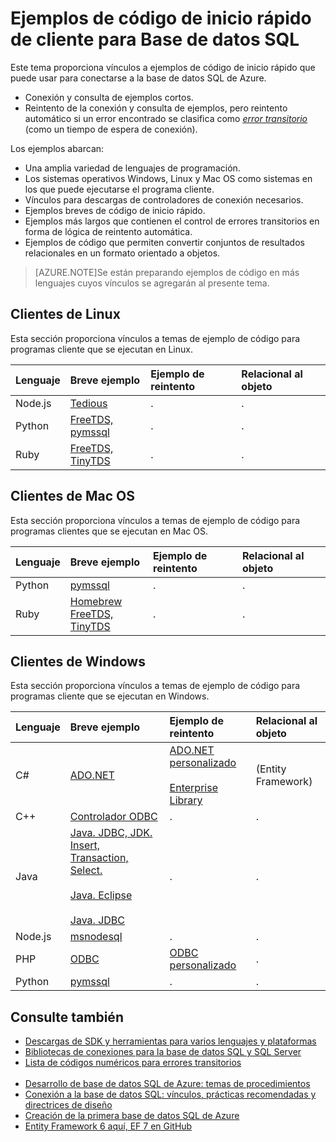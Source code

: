 <properties 
	pageTitle="Ejemplos de código de inicio rápido de cliente para Base de datos SQL | Microsoft Azure" 
	description="Proporciona ejemplos de código y controladores para Node.js en Linux, Python en Mac OS, Java y Windows, Enterprise Library y muchos más, todos para clientes de Base de datos SQL de Azure."
	services="sql-database" 
	documentationCenter="" 
	authors="MightyPen" 
	manager="jeffreyg" 
	editor=""/>


<tags 
	ms.service="sql-database" 
	ms.workload="data-management" 
	ms.tgt_pltfrm="na" 
	ms.devlang="na" 
	ms.topic="article" 
	ms.date="08/04/2015" 
	ms.author="genemi"/>


# Ejemplos de código de inicio rápido de cliente para Base de datos SQL


Este tema proporciona vínculos a ejemplos de código de inicio rápido que puede usar para conectarse a la base de datos SQL de Azure.


- Conexión y consulta de ejemplos cortos.
- Reintento de la conexión y consulta de ejemplos, pero reintento automático si un error encontrado se clasifica como [*error transitorio*](sql-database-develop-error-messages.md#bkmk_connection_errors) (como un tiempo de espera de conexión).


Los ejemplos abarcan:


- Una amplia variedad de lenguajes de programación.
- Los sistemas operativos Windows, Linux y Mac OS como sistemas en los que puede ejecutarse el programa cliente.
- Vínculos para descargas de controladores de conexión necesarios.
- Ejemplos breves de código de inicio rápido.
- Ejemplos más largos que contienen el control de errores transitorios en forma de lógica de reintento automática.
- Ejemplos de código que permiten convertir conjuntos de resultados relacionales en un formato orientado a objetos.


> [AZURE.NOTE]Se están preparando ejemplos de código en más lenguajes cuyos vínculos se agregarán al presente tema.


## Clientes de Linux


Esta sección proporciona vínculos a temas de ejemplo de código para programas cliente que se ejecutan en Linux.


| Lenguaje | Breve ejemplo | Ejemplo de reintento | Relacional al objeto |
| :-- | :-- | :-- | :-- |
| Node.js | [Tedious](sql-database-develop-nodejs-simple-linux.md) | . | . |
| Python | [FreeTDS, pymssql](sql-database-develop-python-simple-unbutu-linux.md) | . | . |
| Ruby | [FreeTDS, TinyTDS](sql-database-develop-ruby-simple-linux.md) | . | . |


## Clientes de Mac OS


Esta sección proporciona vínculos a temas de ejemplo de código para programas clientes que se ejecutan en Mac OS.


| Lenguaje | Breve ejemplo | Ejemplo de reintento | Relacional al objeto |
| :-- | :-- | :-- | :-- |
| Python | [pymssql](sql-database-develop-python-simple-mac-osx.md) | . | . |
| Ruby | [Homebrew<br/>FreeTDS, TinyTDS](sql-database-develop-ruby-simple-mac-osx.md) | . | . |


## Clientes de Windows


Esta sección proporciona vínculos a temas de ejemplo de código para programas cliente que se ejecutan en Windows.


| Lenguaje | Breve ejemplo | Ejemplo de reintento | Relacional al objeto |
| :-- | :-- | :-- | :-- |
| C# | [ADO.NET](sql-database-develop-dotnet-simple.md) | [ADO.NET personalizado](sql-database-develop-csharp-retry-windows.md)<br/><br/>[Enterprise Library](sql-database-develop-entlib-csharp-retry-windows.md) | (Entity Framework) |
| C++ | [Controlador ODBC](http://msdn.microsoft.com/library/azure/hh974312.aspx) | . | . |
| Java | [Java. JDBC, JDK. Insert, Transaction, Select.](sql-database-develop-java-simple-windows.md)<br/><br/>[Java. Eclipse](sql-data-java-how-to-use-sql-database.md)<br/><br/>[Java. JDBC](http://msdn.microsoft.com/library/azure/gg715284.aspx) | . | . |
| Node.js | [msnodesql](sql-database-develop-nodejs-simple-windows.md) | . | . |
| PHP | [ODBC](sql-database-develop-php-simple-windows.md) | [ODBC personalizado](sql-database-develop-php-retry-windows.md) | . |
| Python | [pymssql](sql-database-develop-python-simple-windows.md) | . | . |


## Consulte también


- [Descargas de SDK y herramientas para varios lenguajes y plataformas](http://azure.microsoft.com/downloads/#cmd-line-tools)
- [Bibliotecas de conexiones para la base de datos SQL y SQL Server](sql-database-libraries.md)
- [Lista de códigos numéricos para errores transitorios](sql-database-develop-error-messages.md#bkmk_connection_errors)<br/>&nbsp;
- [Desarrollo de base de datos SQL de Azure: temas de procedimientos](http://msdn.microsoft.com/library/azure/ee621787.aspx)
- [Conexión a la base de datos SQL: vínculos, prácticas recomendadas y directrices de diseño](sql-database-connect-central-recommendations.md)
- [Creación de la primera base de datos SQL de Azure](sql-database-get-started.md)
- [Entity Framework 6 aquí, EF 7 en GitHub](http://entityframework.codeplex.com/)

<!---HONumber=August15_HO6-->